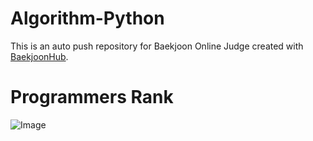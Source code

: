 # Algorithm-Python
This is an auto push repository for Baekjoon Online Judge created with [BaekjoonHub](https://github.com/BaekjoonHub/BaekjoonHub).

# Programmers Rank
![Image](https://github.com/user-attachments/assets/ab9f1a57-6619-4f97-b56f-2cdf39788e6e)
